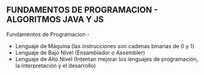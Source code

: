## FUNDAMENTOS DE PROGRAMACION - ALGORITMOS JAVA Y JS

Fundamentos de Programacion -

* Lenguaje de Máquina (las instrucciones son cadenas binarias de 0 y 1)
* Lenguaje de Bajo Nivel (Ensamblador o Assembler)
* Lenguaje de Alto Nivel (Intentan mejorar los lenguajes de programación, la interpretación y el desarrollo)